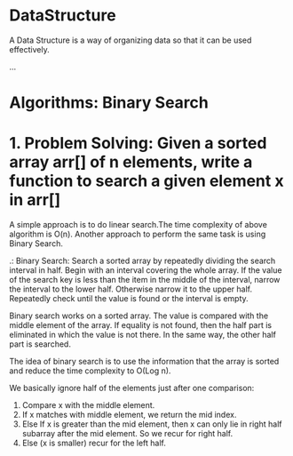# DataStructure
A Data Structure is a way of organizing data so that it can be used effectively.

...

# Algorithms: Binary Search

# 1. Problem Solving: Given a sorted array arr[] of n elements, write a function to search a given element x in arr[]

A simple approach is to do linear search.The time complexity of above algorithm is O(n).
Another approach to perform the same task is using Binary Search.

.: Binary Search:
Search a sorted array by repeatedly dividing the search interval in half.
Begin with an interval covering the whole array.
If the value of the search key is less than the item in the middle of the interval, narrow the interval to the lower half.
Otherwise narrow it to the upper half. Repeatedly check until the value is found or the interval is empty.
   
Binary search works on a sorted array. The value is compared with the middle element of the array. 
If equality is not found, then the half part is eliminated in which the value is not there. 
In the same way, the other half part is searched.
   
The idea of binary search is to use the information that the array is sorted and reduce the time complexity to O(Log n).

We basically ignore half of the elements just after one comparison:

1. Compare x with the middle element.
2. If x matches with middle element, we return the mid index.
3. Else If x is greater than the mid element, then x can only lie in right half subarray after the mid element. So we recur for right half.
4. Else (x is smaller) recur for the left half.
